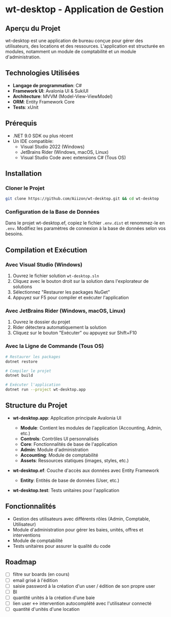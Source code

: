 # wt-desktop - Application de Gestion

## Aperçu du Projet

wt-desktop est une application de bureau conçue pour gérer des utilisateurs, des locations et des ressources. L'application est structurée en modules, notamment un module de comptabilité et un module d'administration.

## Technologies Utilisées

- **Langage de programmation**: C#
- **Framework UI**: Avalonia UI & SukiUI
- **Architecture**: MVVM (Model-View-ViewModel)
- **ORM**: Entity Framework Core
- **Tests**: xUnit

## Prérequis

- .NET 9.0 SDK ou plus récent
- Un IDE compatible:
    - Visual Studio 2022 (Windows)
    - JetBrains Rider (Windows, macOS, Linux)
    - Visual Studio Code avec extensions C# (Tous OS)

## Installation

### Cloner le Projet

```bash
git clone https://github.com/Aiizon/wt-desktop.git && cd wt-desktop
```

### Configuration de la Base de Données

Dans le projet wt-desktop.ef, copiez le fichier `.env.dist` et renommez-le en `.env`.
Modifiez les paramètres de connexion à la base de données selon vos besoins.

## Compilation et Exécution

### Avec Visual Studio (Windows)

1. Ouvrez le fichier solution `wt-desktop.sln`
2. Cliquez avec le bouton droit sur la solution dans l'explorateur de solutions
3. Sélectionnez "Restaurer les packages NuGet"
4. Appuyez sur F5 pour compiler et exécuter l'application

### Avec JetBrains Rider (Windows, macOS, Linux)

1. Ouvrez le dossier du projet
2. Rider détectera automatiquement la solution
3. Cliquez sur le bouton "Exécuter" ou appuyez sur Shift+F10

### Avec la Ligne de Commande (Tous OS)

```bash
# Restaurer les packages
dotnet restore

# Compiler le projet
dotnet build

# Exécuter l'application
dotnet run --project wt-desktop.app
```

## Structure du Projet

- **wt-desktop.app**: Application principale Avalonia UI
    - **Module**: Contient les modules de l'application (Accounting, Admin, etc.)
    - **Controls**: Contrôles UI personnalisés
    - **Core**: Fonctionnalités de base de l'application
    - **Admin**: Module d'administration
    - **Accounting**: Module de comptabilité
    - **Assets**: Ressources statiques (images, styles, etc.)

- **wt-desktop.ef**: Couche d'accès aux données avec Entity Framework
    - **Entity**: Entités de base de données (User, etc.)

- **wt-desktop.test**: Tests unitaires pour l'application

## Fonctionnalités

- Gestion des utilisateurs avec différents rôles (Admin, Comptable, Utilisateur)
- Module d'administration pour gérer les baies, unités, offres et interventions
- Module de comptabilité
- Tests unitaires pour assurer la qualité du code

## Roadmap

- [ ] filtre sur boards (en cours)
- [ ] email grisé à l'édition
- [ ] saisie password à la création d'un user / édition de son propre user
- [ ] BI
- [ ] quantité unités à la création d'une baie
- [ ] lien user <-> intervention autocomplété avec l'utilisateur connecté
- [ ] quantité d'unités d'une location
